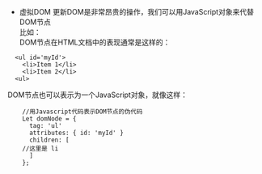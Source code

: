 
+ 虚拟DOM
更新DOM是非常昂贵的操作，我们可以用JavaScript对象来代替DOM节点  
比如：  
DOM节点在HTML文档中的表现通常是这样的：  

```
  <ul id='myId'>
    <li>Item 1</li>
    <li>Item 2</li>
  <ul>
```

DOM节点也可以表示为一个JavaScript对象，就像这样：

```
    //用Javascript代码表示DOM节点的伪代码
    Let domNode = {
      tag: 'ul'
      attributes: { id: 'myId' }
      children: [
    //这里是 li
      ]
    };
```
